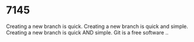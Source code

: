 # 7145
Creating a new branch is quick.
Creating a new branch is quick and simple.
Creating a new branch is quick AND simple.
Git is a free software ..

